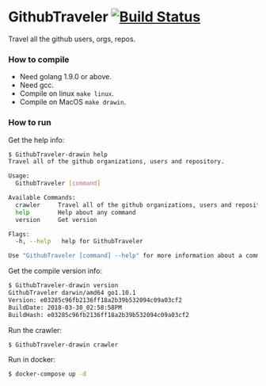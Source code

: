 # GithubTraveler [![Build Status](https://travis-ci.org/EffDataAly/GithubTraveler.svg?branch=master)](https://travis-ci.org/EffDataAly/GithubTraveler)

Travel all the github users, orgs, repos.

### How to compile

- Need golang 1.9.0 or above.
- Need gcc.
- Compile on linux `make linux`.
- Compile on MacOS `make drawin`.

### How to run

Get the help info:

``` bash
$ GithubTraveler-drawin help
Travel all of the github organizations, users and repository.

Usage:
  GithubTraveler [command]

Available Commands:
  crawler     Travel all of the github organizations, users and repository.
  help        Help about any command
  version     Get version

Flags:
  -h, --help   help for GithubTraveler

Use "GithubTraveler [command] --help" for more information about a command.
```

Get the compile version info:

``` bash
$ GithubTraveler-drawin version
GithubTraveler darwin/amd64 go1.10.1
Version: e03285c96fb2136ff18a2b39b532094c09a03cf2
BuildDate: 2018-03-30_02:58:58PM
BuildHash: e03285c96fb2136ff18a2b39b532094c09a03cf2
```

Run the crawler:

``` bash
$ GithubTraveler-drawin crawler
```

Run in docker:

``` bash
$ docker-compose up -d
```